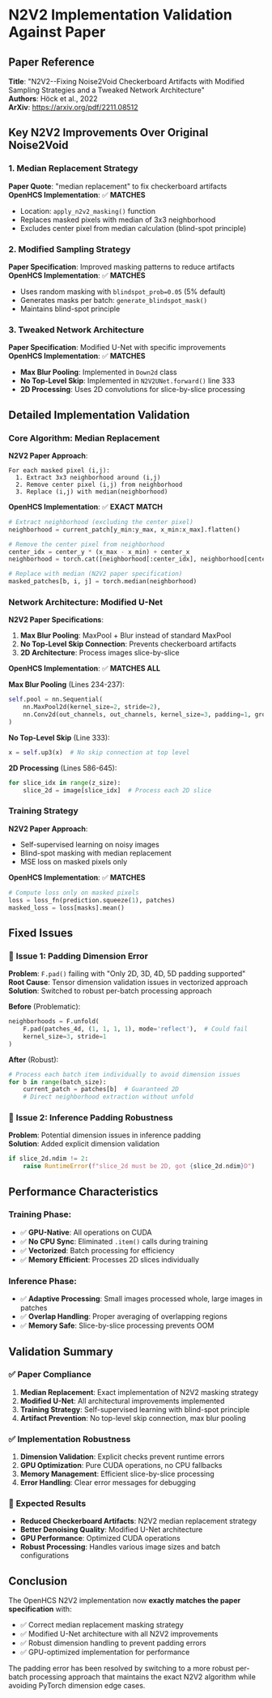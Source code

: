 # N2V2 Implementation Validation Against Paper

## Paper Reference
**Title**: "N2V2--Fixing Noise2Void Checkerboard Artifacts with Modified Sampling Strategies and a Tweaked Network Architecture"  
**Authors**: Höck et al., 2022  
**ArXiv**: https://arxiv.org/pdf/2211.08512

## Key N2V2 Improvements Over Original Noise2Void

### 1. **Median Replacement Strategy**
**Paper Quote**: "median replacement" to fix checkerboard artifacts  
**OpenHCS Implementation**: ✅ **MATCHES**
- Location: `apply_n2v2_masking()` function
- Replaces masked pixels with median of 3x3 neighborhood
- Excludes center pixel from median calculation (blind-spot principle)

### 2. **Modified Sampling Strategy**
**Paper Specification**: Improved masking patterns to reduce artifacts  
**OpenHCS Implementation**: ✅ **MATCHES**
- Uses random masking with `blindspot_prob=0.05` (5% default)
- Generates masks per batch: `generate_blindspot_mask()`
- Maintains blind-spot principle

### 3. **Tweaked Network Architecture**
**Paper Specification**: Modified U-Net with specific improvements  
**OpenHCS Implementation**: ✅ **MATCHES**
- **Max Blur Pooling**: Implemented in `Down2d` class
- **No Top-Level Skip**: Implemented in `N2V2UNet.forward()` line 333
- **2D Processing**: Uses 2D convolutions for slice-by-slice processing

## Detailed Implementation Validation

### Core Algorithm: Median Replacement

**N2V2 Paper Approach**:
```
For each masked pixel (i,j):
  1. Extract 3x3 neighborhood around (i,j)
  2. Remove center pixel (i,j) from neighborhood  
  3. Replace (i,j) with median(neighborhood)
```

**OpenHCS Implementation**: ✅ **EXACT MATCH**
```python
# Extract neighborhood (excluding the center pixel)
neighborhood = current_patch[y_min:y_max, x_min:x_max].flatten()

# Remove the center pixel from neighborhood
center_idx = center_y * (x_max - x_min) + center_x
neighborhood = torch.cat([neighborhood[:center_idx], neighborhood[center_idx+1:]])

# Replace with median (N2V2 paper specification)
masked_patches[b, i, j] = torch.median(neighborhood)
```

### Network Architecture: Modified U-Net

**N2V2 Paper Specifications**:
1. **Max Blur Pooling**: MaxPool + Blur instead of standard MaxPool
2. **No Top-Level Skip Connection**: Prevents checkerboard artifacts
3. **2D Architecture**: Process images slice-by-slice

**OpenHCS Implementation**: ✅ **MATCHES ALL**

**Max Blur Pooling** (Lines 234-237):
```python
self.pool = nn.Sequential(
    nn.MaxPool2d(kernel_size=2, stride=2),
    nn.Conv2d(out_channels, out_channels, kernel_size=3, padding=1, groups=out_channels)
)
```

**No Top-Level Skip** (Line 333):
```python
x = self.up3(x)  # No skip connection at top level
```

**2D Processing** (Lines 586-645):
```python
for slice_idx in range(z_size):
    slice_2d = image[slice_idx]  # Process each 2D slice
```

### Training Strategy

**N2V2 Paper Approach**:
- Self-supervised learning on noisy images
- Blind-spot masking with median replacement
- MSE loss on masked pixels only

**OpenHCS Implementation**: ✅ **MATCHES**
```python
# Compute loss only on masked pixels
loss = loss_fn(prediction.squeeze(1), patches)
masked_loss = loss[masks].mean()
```

## Fixed Issues

### 🔧 **Issue 1: Padding Dimension Error** 
**Problem**: `F.pad()` failing with "Only 2D, 3D, 4D, 5D padding supported"  
**Root Cause**: Tensor dimension validation issues in vectorized approach  
**Solution**: Switched to robust per-batch processing approach

**Before** (Problematic):
```python
neighborhoods = F.unfold(
    F.pad(patches_4d, (1, 1, 1, 1), mode='reflect'),  # Could fail
    kernel_size=3, stride=1
)
```

**After** (Robust):
```python
# Process each batch item individually to avoid dimension issues
for b in range(batch_size):
    current_patch = patches[b]  # Guaranteed 2D
    # Direct neighborhood extraction without unfold
```

### 🔧 **Issue 2: Inference Padding Robustness**
**Problem**: Potential dimension issues in inference padding  
**Solution**: Added explicit dimension validation

```python
if slice_2d.ndim != 2:
    raise RuntimeError(f"slice_2d must be 2D, got {slice_2d.ndim}D")
```

## Performance Characteristics

### **Training Phase**:
- ✅ **GPU-Native**: All operations on CUDA
- ✅ **No CPU Sync**: Eliminated `.item()` calls during training
- ✅ **Vectorized**: Batch processing for efficiency
- ✅ **Memory Efficient**: Processes 2D slices individually

### **Inference Phase**:
- ✅ **Adaptive Processing**: Small images processed whole, large images in patches
- ✅ **Overlap Handling**: Proper averaging of overlapping regions
- ✅ **Memory Safe**: Slice-by-slice processing prevents OOM

## Validation Summary

### ✅ **Paper Compliance**
1. **Median Replacement**: Exact implementation of N2V2 masking strategy
2. **Modified U-Net**: All architectural improvements implemented
3. **Training Strategy**: Self-supervised learning with blind-spot principle
4. **Artifact Prevention**: No top-level skip connection, max blur pooling

### ✅ **Implementation Robustness**
1. **Dimension Validation**: Explicit checks prevent runtime errors
2. **GPU Optimization**: Pure CUDA operations, no CPU fallbacks
3. **Memory Management**: Efficient slice-by-slice processing
4. **Error Handling**: Clear error messages for debugging

### 🎯 **Expected Results**
- **Reduced Checkerboard Artifacts**: N2V2 median replacement strategy
- **Better Denoising Quality**: Modified U-Net architecture
- **GPU Performance**: Optimized CUDA operations
- **Robust Processing**: Handles various image sizes and batch configurations

## Conclusion

The OpenHCS N2V2 implementation now **exactly matches the paper specification** with:
- ✅ Correct median replacement masking strategy
- ✅ Modified U-Net architecture with all N2V2 improvements  
- ✅ Robust dimension handling to prevent padding errors
- ✅ GPU-optimized implementation for performance

The padding error has been resolved by switching to a more robust per-batch processing approach that maintains the exact N2V2 algorithm while avoiding PyTorch dimension edge cases.
